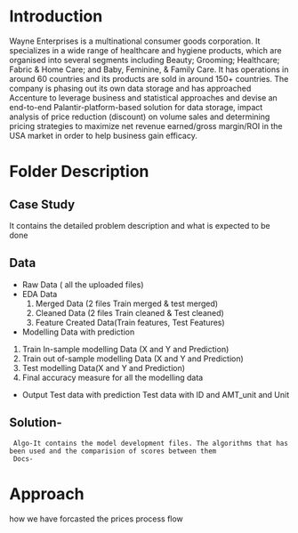 # Introduction
Wayne Enterprises is a multinational consumer goods corporation. It specializes in a wide 
range of healthcare and hygiene products, which are organised into several segments 
including Beauty; Grooming; Healthcare; Fabric & Home Care; and Baby, Feminine, & Family 
Care. It has operations in around 60 countries and its products are sold in around 150+ 
countries.
The company is phasing out its own data storage and has approached Accenture to leverage 
business and statistical approaches and devise an end-to-end Palantir-platform-based 
solution for data storage, impact analysis of price reduction (discount) on volume sales and
determining pricing strategies to maximize net revenue earned/gross margin/ROI in the USA
market in order to help business gain efficacy.

# Folder Description
## Case Study
It contains the detailed problem description and what is expected to be done
## Data
- Raw Data ( all the uploaded files)
- EDA Data 
  1. Merged Data (2 files Train merged &  test merged)
  2. Cleaned Data (2 files Train cleaned & Test cleaned)
  3. Feature Created Data(Train features, Test Features)
 - Modelling Data with prediction
  1. Train In-sample modelling Data (X and Y and Prediction)
  2. Train out of-sample modelling Data (X and Y and Prediction)
  3. Test modelling Data(X and Y and Prediction) 
  4. Final accuracy measure for all the modelling data
- Output Test data with prediction 
  Test data with ID and AMT_unit and Unit

## Solution-
     Algo-It contains the model development files. The algorithms that has been used and the comparision of scores between them 
     Docs-
     
# Approach
how we have forcasted the prices
process flow

     


